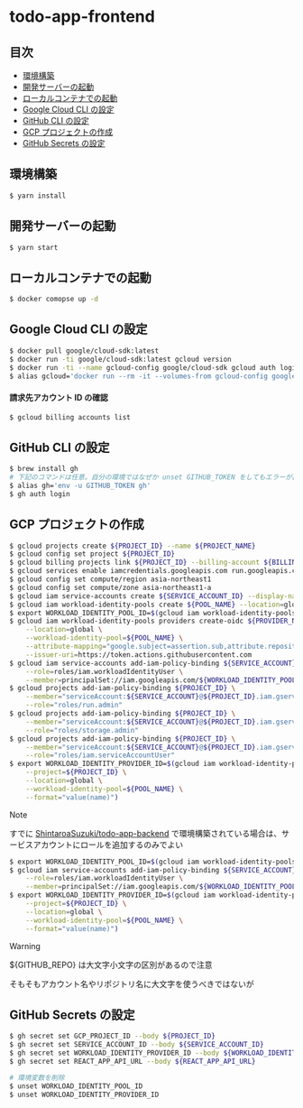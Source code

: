 # todo-app-frontend

## 目次

-   [環境構築](#setup-env)
-   [開発サーバーの起動](#start-dev)
-   [ローカルコンテナでの起動](#start-container)
-   [Google Cloud CLI の設定](#setup-gcp-cli)
-   [GitHub CLI の設定](#setup-github-cli)
-   [GCP プロジェクトの作成](#create-gcp-project)
-   [GitHub Secrets の設定](#setup-github-secrets)

<h2 id="setup-env">環境構築</h2>

```sh
$ yarn install
```

<h2 id="start-dev">開発サーバーの起動</h2>

```sh
$ yarn start
```

<h2 id="start-container">ローカルコンテナでの起動</h2>

```sh
$ docker comopse up -d
```

<h2 id="setup-gcp-cli">Google Cloud CLI の設定</h2>

```sh
$ docker pull google/cloud-sdk:latest
$ docker run -ti google/cloud-sdk:latest gcloud version
$ docker run -ti --name gcloud-config google/cloud-sdk gcloud auth login
$ alias gcloud='docker run --rm -it --volumes-from gcloud-config google/cloud-sdk gcloud'
```

#### 請求先アカウント ID の確認

```sh
$ gcloud billing accounts list
```

<h2 id="setup-github-cli">GitHub CLI の設定</h2>

```sh
$ brew install gh
# 下記のコマンドは任意。自分の環境ではなぜか unset GITHUB_TOKEN をしてもエラーが出るのでエイリアスを追加した。
$ alias gh='env -u GITHUB_TOKEN gh'
$ gh auth login
```

<h2 id="create-gcp-project">GCP プロジェクトの作成</h2>

```sh
$ gcloud projects create ${PROJECT_ID} --name ${PROJECT_NAME}
$ gcloud config set project ${PROJECT_ID}
$ gcloud billing projects link ${PROJECT_ID} --billing-account ${BILLING_ACCOUNT_ID}
$ gcloud services enable iamcredentials.googleapis.com run.googleapis.com compute.googleapis.com
$ gcloud config set compute/region asia-northeast1
$ gcloud config set compute/zone asia-northeast1-a
$ gcloud iam service-accounts create ${SERVICE_ACCOUNT_ID} --display-name ${SERVICE_ACCOUNT_NAME}
$ gcloud iam workload-identity-pools create ${POOL_NAME} --location=global
$ export WORKLOAD_IDENTITY_POOL_ID=$(gcloud iam workload-identity-pools describe ${POOL_NAME} --project=${PROJECT_ID} --location=global --format="value(name)")
$ gcloud iam workload-identity-pools providers create-oidc ${PROVIDER_NAME} \
    --location=global \
    --workload-identity-pool=${POOL_NAME} \
    --attribute-mapping="google.subject=assertion.sub,attribute.repository=assertion.repository,attribute.actor=assertion.actor,attribute.aud=assertion.aud" \
    --issuer-uri=https://token.actions.githubusercontent.com
$ gcloud iam service-accounts add-iam-policy-binding ${SERVICE_ACCOUNT}@${PROJECT_ID}.iam.gserviceaccount.com \
    --role=roles/iam.workloadIdentityUser \
    --member=principalSet://iam.googleapis.com/${WORKLOAD_IDENTITY_POOL_ID}/attribute.repository/${GITHUB_REPO}
$ gcloud projects add-iam-policy-binding ${PROJECT_ID} \
    --member="serviceAccount:${SERVICE_ACCOUNT}@${PROJECT_ID}.iam.gserviceaccount.com" \
    --role="roles/run.admin"
$ gcloud projects add-iam-policy-binding ${PROJECT_ID} \
    --member="serviceAccount:${SERVICE_ACCOUNT}@${PROJECT_ID}.iam.gserviceaccount.com" \
    --role="roles/storage.admin"
$ gcloud projects add-iam-policy-binding ${PROJECT_ID} \
    --member="serviceAccount:${SERVICE_ACCOUNT}@${PROJECT_ID}.iam.gserviceaccount.com" \
    --role="roles/iam.serviceAccountUser"
$ export WORKLOAD_IDENTITY_PROVIDER_ID=$(gcloud iam workload-identity-pools providers describe ${PROVIDER_NAME} \
    --project=${PROJECT_ID} \
    --location=global \
    --workload-identity-pool=${POOL_NAME} \
    --format="value(name)")
```

> [!NOTE]
> すでに [ShintaroaSuzuki/todo-app-backend](https://github.com/ShintaroaSuzuki/todo-app-backend) で環境構築されている場合は、サービスアカウントにロールを追加するのみでよい
>
> ```sh
> $ export WORKLOAD_IDENTITY_POOL_ID=$(gcloud iam workload-identity-pools describe ${POOL_NAME} --project=${PROJECT_ID} --location=global --format="value(name)")
> $ gcloud iam service-accounts add-iam-policy-binding ${SERVICE_ACCOUNT}@${PROJECT_ID}.iam.gserviceaccount.com \
>     --role=roles/iam.workloadIdentityUser \
>     --member=principalSet://iam.googleapis.com/${WORKLOAD_IDENTITY_POOL_ID}/attribute.repository/${GITHUB_REPO}
> $ export WORKLOAD_IDENTITY_PROVIDER_ID=$(gcloud iam workload-identity-pools providers describe ${PROVIDER_NAME} \
>     --project=${PROJECT_ID} \
>     --location=global \
>     --workload-identity-pool=${POOL_NAME} \
>     --format="value(name)")
> ```

> [!WARNING]
> ${GITHUB_REPO} は大文字小文字の区別があるので注意
>
> そもそもアカウント名やリポジトリ名に大文字を使うべきではないが

<h2 id="setup-github-secrets">GitHub Secrets の設定</h2>

```sh
$ gh secret set GCP_PROJECT_ID --body ${PROJECT_ID}
$ gh secret set SERVICE_ACCOUNT_ID --body ${SERVICE_ACCOUNT_ID}
$ gh secret set WORKLOAD_IDENTITY_PROVIDER_ID --body ${WORKLOAD_IDENTITY_PROVIDER_ID}
$ gh secret set REACT_APP_API_URL --body ${REACT_APP_API_URL}

# 環境変数を削除
$ unset WORKLOAD_IDENTITY_POOL_ID
$ unset WORKLOAD_IDENTITY_PROVIDER_ID
```
